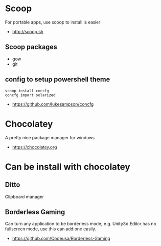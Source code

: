 # Scoop
For portable apps, use scoop to install is easier

- http://scoop.sh

## Scoop packages

- gow
- git

## config to setup powershell theme

```
scoop install concfg
concfg import solarized
```

- https://github.com/lukesampson/concfg

# Chocolatey
A pretty nice package manager for windows

- https://chocolatey.org

# Can be install with chocolatey

## Ditto
Clipboard manager

## Borderless Gaming
Can turn any application to be borderless mode, e.g. Unity3d Editor has no fullscreen mode, use this can add one easily.

- https://github.com/Codeusa/Borderless-Gaming
